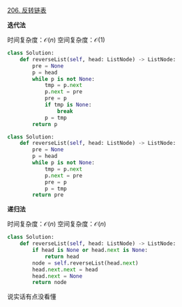 [206. 反转链表](https://leetcode-cn.com/problems/reverse-linked-list/)

**迭代法**

时间复杂度：$\mathcal O(n)$
空间复杂度：$\mathcal O(1)$

```python
class Solution:
    def reverseList(self, head: ListNode) -> ListNode:
        pre = None
        p = head
        while p is not None:
            tmp = p.next
            p.next = pre
            pre = p
            if tmp is None:
                break
            p = tmp
        return p
```

```python
class Solution:
    def reverseList(self, head: ListNode) -> ListNode:
        pre = None
        p = head
        while p is not None:
            tmp = p.next
            p.next = pre
            pre = p
            p = tmp
        return pre
```

**递归法**

时间复杂度：$\mathcal O(n)$
空间复杂度：$\mathcal O(n)$


```python
class Solution:
    def reverseList(self, head: ListNode) -> ListNode:
        if head is None or head.next is None:
            return head
        node = self.reverseList(head.next)
        head.next.next = head
        head.next = None
        return node
```

说实话有点没看懂